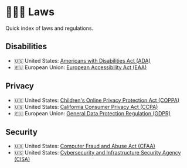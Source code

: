 # 👨🏻‍⚖️ Laws

Quick index of laws and regulations.

## Disabilities

- 🇺🇸 United States: [Americans with Disabilities Act (ADA)](https://www.ada.gov/)
- 🇪🇺 European Union: [European Accessibility Act (EAA)](https://ec.europa.eu/social/main.jsp?catId=1202)

## Privacy

- 🇺🇸 United States: [Children's Online Privacy Protection Act (COPPA)](https://www.ftc.gov/enforcement/rules/rulemaking-regulatory-reform-proceedings/childrens-online-privacy-protection-rule)
- 🇺🇸 United States: [California Consumer Privacy Act (CCPA)](https://oag.ca.gov/privacy/ccpa)
- 🇪🇺 European Union: [General Data Protection Regulation (GDPR)](https://gdpr.eu/)

## Security

- 🇺🇸 United States: [Computer Fraud and Abuse Act (CFAA)](https://www.law.cornell.edu/uscode/text/18/1030)
- 🇺🇸 United States: [Cybersecurity and Infrastructure Security Agency (CISA)](https://www.cisa.gov/)
